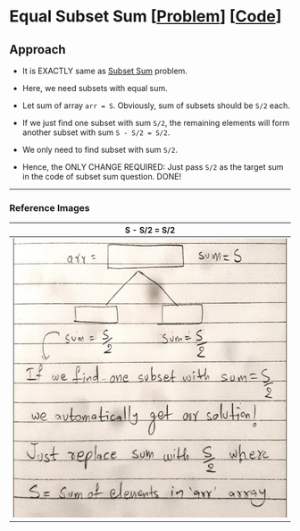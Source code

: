 # Equal Subset Sum [[Problem](https://www.geeksforgeeks.org/problems/subset-sum-problem2014/1)] [[Code](https://github.com/AKR-2803/DSA-Declassified/blob/main/Problems/Dynamic%20Programming/0-1%20Knapsack/codes/EqualSubsetSum.java)]
## Approach

- It is EXACTLY same as [Subset Sum](https://github.com/AKR-2803/DSA-Declassified/blob/main/Problems/Dynamic%20Programming/0-1%20Knapsack/02-Subset-Sum.md#subset-sum-problemcode) problem.

- Here, we need subsets with equal sum.

- Let sum of array `arr = S`. Obviously, sum of subsets should be `S/2` each.

- If we just find one subset with sum `S/2`, the remaining elements will form another subset with sum `S - S/2 = S/2`.

- We only need to find subset with sum `S/2`. 

- Hence, the ONLY CHANGE REQUIRED: Just pass `S/2` as the target sum in the code of subset sum question. DONE!
___

### Reference Images

| S - S/2 = S/2                                              | 
|-------------------------------------------------------------------------------| 
| <img src="./images/03-EqualSubsetSum.jpg" height="500" width="600" alt="EqualSubsetSum Image"/> |

